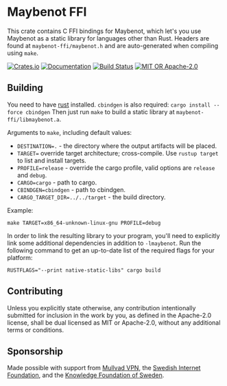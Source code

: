 # Maybenot FFI

This crate contains C FFI bindings for Maybenot, which let's you use Maybenot as
a static library for languages other than Rust. Headers are found at
`maybenot-ffi/maybenot.h` and are auto-generated when compiling using `make`.

[![Crates.io][crates-badge]][crates-url]
[![Documentation][docs-badge]][docs-url]
[![Build Status][tests-badge]][tests-url]
[![MIT OR Apache-2.0][license-badge]][license-url]

[crates-badge]: https://img.shields.io/crates/v/maybenot-ffi.svg
[crates-url]: https://crates.io/crates/maybenot-ffi
[docs-badge]: https://docs.rs/maybenot-ffi/badge.svg
[docs-url]: https://docs.rs/maybenot-ffi
[tests-badge]: https://github.com/maybenot-io/maybenot/actions/workflows/build-and-test.yml/badge.svg
[tests-url]: https://github.com/maybenot-io/maybenot/actions
[license-badge]: https://img.shields.io/crates/l/maybenot-ffi
[license-url]: https://github.com/maybenot-io/maybenot-ffi/

## Building

You need to have [rust](https://rustup.rs/) installed.
`cbindgen` is also required: `cargo install --force cbindgen`
Then just run `make` to build a static library at `maybenot-ffi/libmaybenot.a`.

Arguments to `make`, including default values:
- `DESTINATION=.` - the directory where the output artifacts will be placed.
- `TARGET=` override target architecture; cross-compile.
  Use `rustup target` to list and install targets.
- `PROFILE=release` - override the cargo profile, valid options are `release` and `debug`.
- `CARGO=cargo` - path to cargo.
- `CBINDGEN=cbindgen` - path to cbindgen.
- `CARGO_TARGET_DIR=../../target` - the build directory.

Example:

```
make TARGET=x86_64-unknown-linux-gnu PROFILE=debug
```

In order to link the resulting library to your program, you'll need to explicitly link some
additional dependencies in addition to `-lmaybenot`.
Run the following command to get an up-to-date list of the required flags for your platform:

```
RUSTFLAGS="--print native-static-libs" cargo build
```

## Contributing

Unless you explicitly state otherwise, any contribution intentionally submitted
for inclusion in the work by you, as defined in the Apache-2.0 license, shall be
dual licensed as MIT or Apache-2.0, without any additional terms or conditions.

## Sponsorship

Made possible with support from [Mullvad VPN](https://mullvad.net/), the
[Swedish Internet Foundation](https://internetstiftelsen.se/en/), and the
[Knowledge Foundation of Sweden](https://www.kks.se/en/start-en/).
